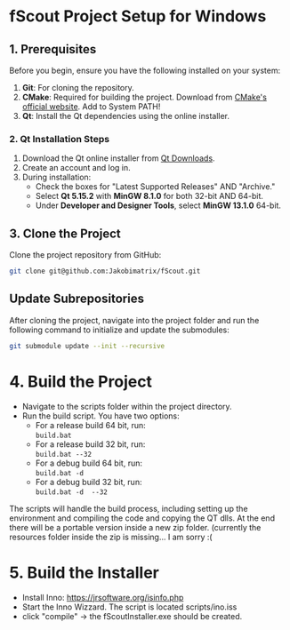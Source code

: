 

# fScout Project Setup for Windows

## 1. Prerequisites

Before you begin, ensure you have the following installed on your system:

1. **Git**: For cloning the repository.
2. **CMake**: Required for building the project. Download from [CMake's official website](https://cmake.org/download/). Add to System PATH!
3. **Qt**: Install the Qt dependencies using the online installer.

### 2. Qt Installation Steps

1. Download the Qt online installer from [Qt Downloads](https://www.qt.io/download).
2. Create an account and log in.
3. During installation:
   - Check the boxes for "Latest Supported Releases" AND "Archive."
   - Select **Qt 5.15.2** with **MinGW 8.1.0** for both 32-bit AND 64-bit.
   - Under **Developer and Designer Tools**, select **MinGW 13.1.0** 64-bit.

## 3. Clone the Project

Clone the project repository from GitHub:

```bash
git clone git@github.com:Jakobimatrix/fScout.git
```

## Update Subrepositories

After cloning the project, navigate into the project folder and run the following command to initialize and update the submodules:

```bash
git submodule update --init --recursive
```

# 4. Build the Project

 - Navigate to the scripts folder within the project directory.
 - Run the build script. You have two options:  
   - For a release build 64 bit, run:  
        `build.bat`
   - For a release build 32 bit, run:  
        `build.bat --32`
   - For a debug build 64 bit, run:  
        `build.bat -d`
   - For a debug build 32 bit, run:  
        `build.bat -d  --32`

The scripts will handle the build process, including setting up the environment and compiling the code and copying the QT dlls.
At the end there will be a portable version inside a new zip folder. (currently the resources folder inside the zip is missing... I am sorry :(

# 5. Build the Installer

 - Install Inno: https://jrsoftware.org/isinfo.php
 - Start the Inno Wizzard. The script is located scripts/ino.iss
 - click "compile" -> the fScoutInstaller.exe should be created. 
 
